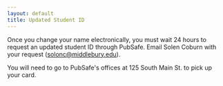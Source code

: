 ```yaml
---
layout: default
title: Updated Student ID
---
```


Once you change your name electronically, you must wait 24 hours to request an updated student ID through PubSafe. Email Solen Coburn with your request (solonc@middlebury.edu).

You will need to go to PubSafe's offices at 125 South Main St. to pick up your card.
